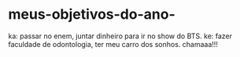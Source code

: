 # meus-objetivos-do-ano-
ka: passar no enem, juntar dinheiro para ir no show do BTS. ke: fazer faculdade de odontologia, ter meu carro dos sonhos. chamaaa!!!
